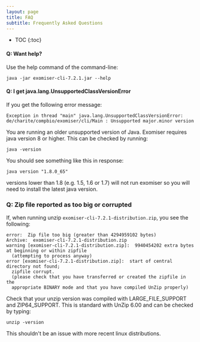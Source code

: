 ```yaml
---
layout: page
title: FAQ
subtitle: Frequently Asked Questions
---
```


* TOC
{:toc}


#### Q: Want help?

Use the help command of the command-line:

```
java -jar exomiser-cli-7.2.1.jar --help
```

#### Q: I get java.lang.UnsupportedClassVersionError

If you get the following error message:

    Exception in thread "main" java.lang.UnsupportedClassVersionError:
    de/charite/compbio/exomiser/cli/Main : Unsupported major.minor version

You are running an older unsupported version of Java. Exomiser requires java version 8 or higher. This can be checked by running:
    
```
java -version
```

You should see something like this in response:
    
    java version "1.8.0_65"
    
versions lower than 1.8 (e.g. 1.5, 1.6 or 1.7) will not run exomiser so you will need to install the latest java version.
  
### Q: Zip file reported as too big or corrupted

If, when running unzip `exomiser-cli-7.2.1-distribution.zip`, you see the following:
     
    error:  Zip file too big (greater than 4294959102 bytes)
    Archive:  exomiser-cli-7.2.1-distribution.zip
    warning [exomiser-cli-7.2.1-distribution.zip]:  9940454202 extra bytes at beginning or within zipfile
      (attempting to process anyway)
    error [exomiser-cli-7.2.1-distribution.zip]:  start of central directory not found;
      zipfile corrupt.
      (please check that you have transferred or created the zipfile in the
      appropriate BINARY mode and that you have compiled UnZip properly)

  Check that your unzip version was compiled with LARGE_FILE_SUPPORT and ZIP64_SUPPORT. This is standard with UnZip 6.00 and can be checked by typing:

```
unzip -version
```

This shouldn't be an issue with more recent linux distributions. 
